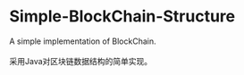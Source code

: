 # Simple-BlockChain-Structure
A simple implementation of BlockChain.
<br> <br>
采用Java对区块链数据结构的简单实现。

